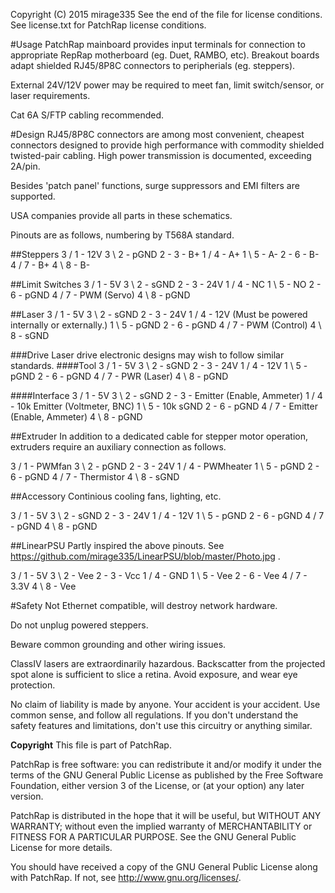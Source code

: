 Copyright (C) 2015 mirage335
See the end of the file for license conditions.
See license.txt for PatchRap license conditions.

#Usage
PatchRap mainboard provides input terminals for connection to appropriate RepRap motherboard (eg. Duet, RAMBO, etc). Breakout boards adapt shielded RJ45/8P8C connectors to peripherials (eg. steppers).

External 24V/12V power may be required to meet fan, limit switch/sensor, or laser requirements.

Cat 6A S/FTP cabling recommended.

#Design
RJ45/8P8C connectors are among most convenient, cheapest connectors designed to provide high performance with commodity shielded twisted-pair cabling. High power transmission is documented, exceeding 2A/pin.

Besides 'patch panel' functions, surge suppressors and EMI filters are supported.

USA companies provide all parts in these schematics.

Pinouts are as follows, numbering by T568A standard.

##Steppers
3 / 1 - 12V
3 \ 2 - pGND
2 - 3 - B+
1 / 4 - A+
1 \ 5 - A-
2 - 6 - B-
4 / 7 - B+
4 \ 8 - B-

##Limit Switches
3 / 1 - 5V
3 \ 2 - sGND
2 - 3 - 24V
1 / 4 - NC
1 \ 5 - NO
2 - 6 - pGND
4 / 7 - PWM (Servo)
4 \ 8 - pGND

##Laser
3 / 1 - 5V
3 \ 2 - sGND
2 - 3 - 24V
1 / 4 - 12V (Must be powered internally or externally.)
1 \ 5 - pGND
2 - 6 - pGND
4 / 7 - PWM (Control)
4 \ 8 - sGND

###Drive
Laser drive electronic designs may wish to follow similar standards.
####Tool
3 / 1 - 5V
3 \ 2 - sGND
2 - 3 - 24V
1 / 4 - 12V
1 \ 5 - pGND
2 - 6 - pGND
4 / 7 - PWR (Laser)
4 \ 8 - pGND

####Interface
3 / 1 - 5V
3 \ 2 - sGND
2 - 3 - Emitter (Enable, Ammeter)
1 / 4 - 10k Emitter (Voltmeter, BNC)
1 \ 5 - 10k sGND
2 - 6 - pGND
4 / 7 - Emitter (Enable, Ammeter)
4 \ 8 - pGND

##Extruder
In addition to a dedicated cable for stepper motor operation, extruders require an auxiliary connection as follows.

3 / 1 - PWMfan
3 \ 2 - pGND
2 - 3 - 24V
1 / 4 - PWMheater
1 \ 5 - pGND
2 - 6 - pGND
4 / 7 - Thermistor
4 \ 8 - sGND

##Accessory
Continious cooling fans, lighting, etc.

3 / 1 - 5V
3 \ 2 - sGND
2 - 3 - 24V
1 / 4 - 12V
1 \ 5 - pGND
2 - 6 - pGND
4 / 7 - pGND
4 \ 8 - pGND


##LinearPSU
Partly inspired the above pinouts. See https://github.com/mirage335/LinearPSU/blob/master/Photo.jpg .

3 / 1 - 5V
3 \ 2 - Vee
2 - 3 - Vcc
1 / 4 - GND
1 \ 5 - Vee
2 - 6 - Vee
4 / 7 - 3.3V
4 \ 8 - Vee

#Safety
Not Ethernet compatible, will destroy network hardware.

Do not unplug powered steppers.

Beware common grounding and other wiring issues.

ClassIV lasers are extraordinarily hazardous. Backscatter from the projected spot alone is sufficient to slice a retina. Avoid exposure, and wear eye protection.

No claim of liability is made by anyone. Your accident is your accident. Use common sense, and follow all regulations. If you don't understand the safety features and limitations, don't use this circuitry or anything similar.


__Copyright__
This file is part of PatchRap.

PatchRap is free software: you can redistribute it and/or modify
it under the terms of the GNU General Public License as published by
the Free Software Foundation, either version 3 of the License, or
(at your option) any later version.

PatchRap is distributed in the hope that it will be useful,
but WITHOUT ANY WARRANTY; without even the implied warranty of
MERCHANTABILITY or FITNESS FOR A PARTICULAR PURPOSE.  See the
GNU General Public License for more details.

You should have received a copy of the GNU General Public License
along with PatchRap.  If not, see <http://www.gnu.org/licenses/>.